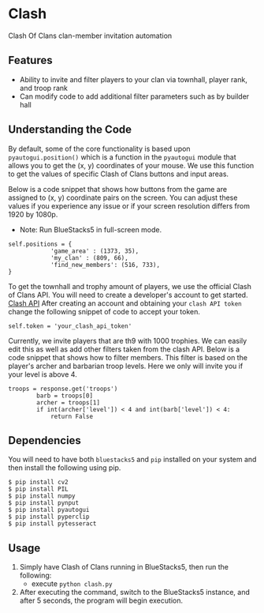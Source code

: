 # Clash

Clash Of Clans clan-member invitation automation

## Features
 * Ability to invite and filter players to your clan via townhall, player rank, and troop rank
 * Can modify code to add additional filter parameters such as by builder hall

## Understanding the Code
By default, some of the core functionality is based upon `pyautogui.position()` which is a function
in the `pyautogui` module that allows you to get the (x, y) coordinates of your mouse.
We use this function to get the values of specific Clash of Clans buttons and input areas.

Below is a code snippet that shows how buttons from the game are assigned to (x, y) coordinate pairs on the screen.
You can adjust these values if you experience any issue or if your screen resolution differs from 1920 by 1080p.
 - Note: Run BlueStacks5 in full-screen mode.
```
self.positions = {
			'game_area' : (1373, 35),
			'my_clan' : (809, 66),
			'find_new_members': (516, 733),
}
```

To get the townhall and trophy amount of players, we use the official Clash of Clans API.
You will need to create a developer's account to get started. [Clash API](https://developer.clashofclans.com/#/login)
After creating an account and obtaining your `clash API token`
change the following snippet of code to accept your token.
```
self.token = 'your_clash_api_token'
```

Currently, we invite players that are th9 with 1000 trophies. We can easily edit this as well as add other filters taken from the clash API.
Below is a code snippet that shows how to filter members. This filter is based on the player's archer and barbarian troop levels. Here we only will invite you if your level is above 4.
```
troops = response.get('troops')
		barb = troops[0]
		archer = troops[1]
		if int(archer['level']) < 4 and int(barb['level']) < 4:
			return False 
```

## Dependencies

You will need to have both `bluestacks5` and `pip` installed on your system and then install the following using pip.
```
$ pip install cv2
$ pip install PIL
$ pip install numpy
$ pip install pynput
$ pip install pyautogui
$ pip install pyperclip
$ pip install pytesseract
```

## Usage
1. Simply have Clash of Clans running in BlueStacks5, then run the following:
   - execute `python clash.py`
2. After executing the command, switch to the BlueStacks5 instance, and after 5 seconds, the program will begin execution.